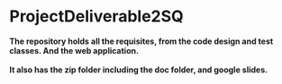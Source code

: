 # ProjectDeliverable2SQ

**The repository holds all the requisites, from the code design and test classes. And the web application.**<br><br>
**It also has the zip folder including the doc folder, and google slides.**
